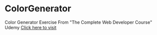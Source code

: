 # ColorGenerator
Color Generator Exercise From "The Complete Web Developer Course" Udemy
<a href="https://spacemonkey001github.github.io/ColorGenerator/"> Click here to visit </a>
